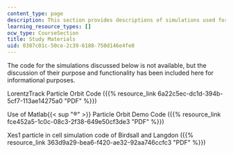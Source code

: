 ```yaml
---
content_type: page
description: This section provides descriptions of simulations used for the course.
learning_resource_types: []
ocw_type: CourseSection
title: Study Materials
uid: 0387c01c-50ce-2c39-6188-750d146e4fe8
---
```


The code for the simulations discussed below is not available, but the discussion of their purpose and functionality has been included here for informational purposes.

LorentzTrack Particle Orbit Code ({{% resource_link 6a22c5ec-dc1d-394b-5cf7-113ae14275a0 "PDF" %}})

Use of Matlab{{< sup "®" >}} Particle Orbit Demo Code ({{% resource_link fce452a5-1c0c-08c3-2f38-649e50cf3de3 "PDF" %}})

Xes1 particle in cell simulation code of Birdsall and Langdon ({{% resource_link 363d9a29-bea6-f420-ae32-92aa746ccfc3 "PDF" %}})